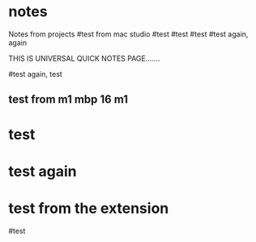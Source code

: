 # notes
Notes from projects
#test from mac studio
#test
#test
#test
#test again, again

THIS IS UNIVERSAL QUICK NOTES PAGE.......

#test again, test
## test from m1 mbp 16 m1
# test
# test again
# test from the extension
#test